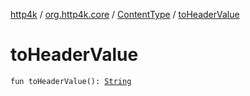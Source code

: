 [http4k](../../index.md) / [org.http4k.core](../index.md) / [ContentType](index.md) / [toHeaderValue](./to-header-value.md)

# toHeaderValue

`fun toHeaderValue(): `[`String`](https://kotlinlang.org/api/latest/jvm/stdlib/kotlin/-string/index.html)